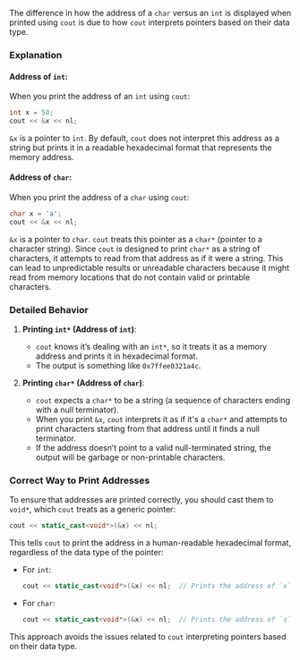 The difference in how the address of a `char` versus an `int` is displayed when printed using `cout` is due to how `cout` interprets pointers based on their data type.

### Explanation

#### Address of `int`:
When you print the address of an `int` using `cout`:
```cpp
int x = 50;
cout << &x << nl;
```
`&x` is a pointer to `int`. By default, `cout` does not interpret this address as a string but prints it in a readable hexadecimal format that represents the memory address.

#### Address of `char`:
When you print the address of a `char` using `cout`:
```cpp
char x = 'a';
cout << &x << nl;
```
`&x` is a pointer to `char`. `cout` treats this pointer as a `char*` (pointer to a character string). Since `cout` is designed to print `char*` as a string of characters, it attempts to read from that address as if it were a string. This can lead to unpredictable results or unreadable characters because it might read from memory locations that do not contain valid or printable characters.

### Detailed Behavior

1. **Printing `int*` (Address of `int`)**:
   - `cout` knows it’s dealing with an `int*`, so it treats it as a memory address and prints it in hexadecimal format.
   - The output is something like `0x7ffee0321a4c`.

2. **Printing `char*` (Address of `char`)**:
   - `cout` expects a `char*` to be a string (a sequence of characters ending with a null terminator).
   - When you print `&x`, `cout` interprets it as if it's a `char*` and attempts to print characters starting from that address until it finds a null terminator.
   - If the address doesn’t point to a valid null-terminated string, the output will be garbage or non-printable characters.

### Correct Way to Print Addresses

To ensure that addresses are printed correctly, you should cast them to `void*`, which `cout` treats as a generic pointer:

```cpp
cout << static_cast<void*>(&x) << nl;
```

This tells `cout` to print the address in a human-readable hexadecimal format, regardless of the data type of the pointer:

- For `int`:
  ```cpp
  cout << static_cast<void*>(&x) << nl;  // Prints the address of `x` in hexadecimal
  ```
- For `char`:
  ```cpp
  cout << static_cast<void*>(&x) << nl;  // Prints the address of `x` in hexadecimal
  ```

This approach avoids the issues related to `cout` interpreting pointers based on their data type.